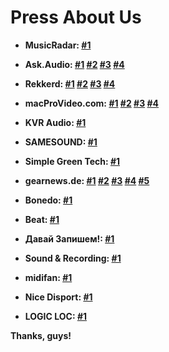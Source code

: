 # Press About Us

- **MusicRadar: [#1](https://www.musicradar.com/news/tech/the-matchering-online-mastering-service-promises-to-make-your-tracks-sound-like-others-646454)**

- **Ask.Audio: [#1](https://ask.audio/articles/this-new-online-service-uses-reference-track-to-instantly-master-your-mixes) [#2](https://ask.audio/articles/sound-tools-instant-online-mastering-with-reference-matching-now-in-open-beta) [#3](https://ask.audio/articles/soundtools-online-sound-mastering-algorithm-source-code-available-free-on-github) [#4](https://ask.audio/articles/want-to-master-your-music-in-twoclicks-check-out-matchering-20)**

- **Rekkerd: [#1](https://rekkerd.org/sound-tools-intros-matchering-online-mastering-service-with-matching/) [#2](https://rekkerd.org/sound-tools-launches-matchering-public-beta/) [#3](https://rekkerd.org/sound-tools-matchering-mastering-service-folds-now-open-source/) [#4](https://rekkerd.org/matchering-open-source-audio-matching-and-mastering-updated-to-2-0/)**

- **macProVideo.com: [#1](https://macprovideo.com/article/audio-software/this-new-online-service-uses-reference-track-to-instantly-master-your-mixes) [#2](https://macprovideo.com/article/audio-software/sound-tools-instant-online-mastering-with-reference-matching-now-in-open-beta) [#3](https://macprovideo.com/article/audio-software/soundtools-online-sound-mastering-algorithm-source-code-available-free-on-github) [#4](https://macprovideo.com/article/audio-software/want-to-master-your-music-in-twoclicks-check-out-matchering-20)**

- **KVR Audio: [#1](https://www.kvraudio.com/news/sergree-releases-matchering-2-0---open-source-audio-matching-and-mastering-47747)**

- **SAMESOUND: [#1](https://samesound.ru/n/softnews/119022-matchering-2-0-online-mastering-free-service)**

- **Simple Green Tech: [#1](https://www.youtube.com/watch?v=NFbjLyaWjqg)**

- **gearnews.de: [#1](https://www.gearnews.de/online-mastering-und-matching-der-naechste-versuch-mit-extra-sound-tools/) [#2](https://www.gearnews.de/online-mastering-sound-tools-geht-in-public-beta-phase/) [#3](https://www.gearnews.de/mastering-algorithmus-matchering-von-sound-tools-jetzt-auf-github/) [#4](https://www.gearnews.de/matchering-2-0-erlaubt-kostenloses-mastering-auf-open-source-basis/) [#5](https://www.gearnews.de/gemeinsam-jam-quarantaene-virtuell-meeting-kollaboration-covid19-coronavirus/)**

- **Bonedo: [#1](https://www.bonedo.de/artikel/einzelansicht/matchering-20-erlaubt-kostenloses-mastering-auf-open-source-basis.html)**

- **Beat: [#1](https://www.beat.de/news/mastering-matching-kostenlos-eigenen-rechner-10075944.html)**

- **Давай Запишем!: [#1](https://www.youtube.com/watch?v=-wWGIJ-hoz4)**

- **Sound & Recording: [#1](https://www.youtube.com/watch?v=vQnrvBJPstI)**

- **midifan: [#1](https://www.midifan.com/modulenews-detailview-35643.htm)**

- **Nice Disport: [#1](https://nice-disport.seesaa.net/article/473588359.html)**

- **LOGIC LOC: [#1](http://www.logiclocmusic.com/the-matchering-online-mastering-service-promises-to-make-your-tracks-sound-like-others/)**

**Thanks, guys!**
